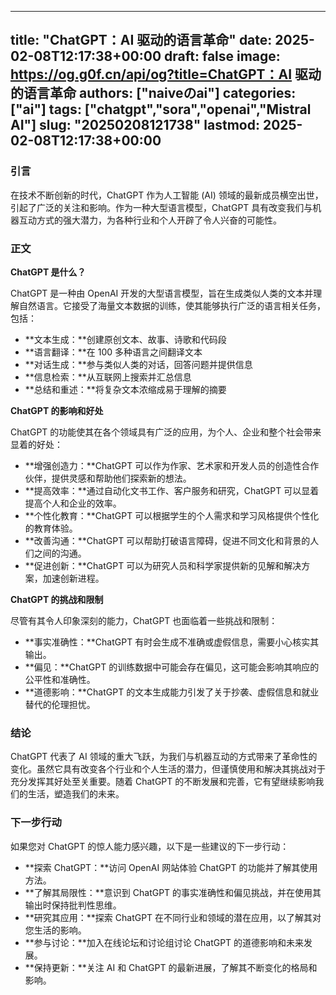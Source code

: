 
---
title: "ChatGPT：AI 驱动的语言革命"
date: 2025-02-08T12:17:38+00:00
draft: false
image: https://og.g0f.cn/api/og?title=ChatGPT：AI 驱动的语言革命
authors: ["naiveのai"]
categories: ["ai"]
tags: ["chatgpt","sora","openai","Mistral AI"]
slug: "20250208121738"
lastmod: 2025-02-08T12:17:38+00:00
---
### 引言

在技术不断创新的时代，ChatGPT 作为人工智能 (AI) 领域的最新成员横空出世，引起了广泛的关注和影响。作为一种大型语言模型，ChatGPT 具有改变我们与机器互动方式的强大潜力，为各种行业和个人开辟了令人兴奋的可能性。

### 正文

**ChatGPT 是什么？**

ChatGPT 是一种由 OpenAI 开发的大型语言模型，旨在生成类似人类的文本并理解自然语言。它接受了海量文本数据的训练，使其能够执行广泛的语言相关任务，包括：

* **文本生成：**创建原创文本、故事、诗歌和代码段
* **语言翻译：**在 100 多种语言之间翻译文本
* **对话生成：**参与类似人类的对话，回答问题并提供信息
* **信息检索：**从互联网上搜索并汇总信息
* **总结和重述：**将复杂文本浓缩成易于理解的摘要

**ChatGPT 的影响和好处**

ChatGPT 的功能使其在各个领域具有广泛的应用，为个人、企业和整个社会带来显着的好处：

* **增强创造力：**ChatGPT 可以作为作家、艺术家和开发人员的创造性合作伙伴，提供灵感和帮助他们探索新的想法。
* **提高效率：**通过自动化文书工作、客户服务和研究，ChatGPT 可以显着提高个人和企业的效率。
* **个性化教育：**ChatGPT 可以根据学生的个人需求和学习风格提供个性化的教育体验。
* **改善沟通：**ChatGPT 可以帮助打破语言障碍，促进不同文化和背景的人们之间的沟通。
* **促进创新：**ChatGPT 可以为研究人员和科学家提供新的见解和解决方案，加速创新进程。

**ChatGPT 的挑战和限制**

尽管有其令人印象深刻的能力，ChatGPT 也面临着一些挑战和限制：

* **事实准确性：**ChatGPT 有时会生成不准确或虚假信息，需要小心核实其输出。
* **偏见：**ChatGPT 的训练数据中可能会存在偏见，这可能会影响其响应的公平性和准确性。
* **道德影响：**ChatGPT 的文本生成能力引发了关于抄袭、虚假信息和就业替代的伦理担忧。

### 结论

ChatGPT 代表了 AI 领域的重大飞跃，为我们与机器互动的方式带来了革命性的变化。虽然它具有改变各个行业和个人生活的潜力，但谨慎使用和解决其挑战对于充分发挥其好处至关重要。随着 ChatGPT 的不断发展和完善，它有望继续影响我们的生活，塑造我们的未来。

### 下一步行动

如果您对 ChatGPT 的惊人能力感兴趣，以下是一些建议的下一步行动：

* **探索 ChatGPT：**访问 OpenAI 网站体验 ChatGPT 的功能并了解其使用方法。
* **了解其局限性：**意识到 ChatGPT 的事实准确性和偏见挑战，并在使用其输出时保持批判性思维。
* **研究其应用：**探索 ChatGPT 在不同行业和领域的潜在应用，以了解其对您生活的影响。
* **参与讨论：**加入在线论坛和讨论组讨论 ChatGPT 的道德影响和未来发展。
* **保持更新：**关注 AI 和 ChatGPT 的最新进展，了解其不断变化的格局和影响。